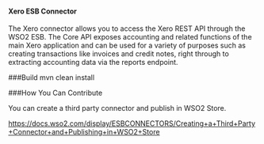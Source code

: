 #### Xero ESB Connector
The Xero connector allows you to access the Xero REST API through the WSO2 ESB. The Core API exposes accounting and related functions of the main Xero application and can be used for a variety of purposes such as creating transactions like invoices and credit notes, right through to extracting accounting data via the reports endpoint.

###Build
mvn clean install

###How You Can Contribute
   
   You can create a third party connector and publish in WSO2 Store.
   
   https://docs.wso2.com/display/ESBCONNECTORS/Creating+a+Third+Party+Connector+and+Publishing+in+WSO2+Store
